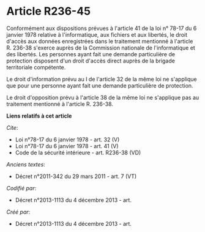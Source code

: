 # Article R236-45

Conformément aux dispositions prévues à l'article 41 de la loi n° 78-17 du 6 janvier 1978 relative à l'informatique, aux
fichiers et aux libertés, le droit d'accès aux données enregistrées dans le traitement mentionné à l'article R. 236-38
s'exerce auprès de la Commission nationale de l'informatique et des libertés. Les personnes ayant fait une demande
particulière de protection disposent d'un droit d'accès direct auprès de la brigade territoriale compétente. 

Le droit d'information prévu au I de l'article 32 de la même loi ne s'applique que pour une personne ayant fait une demande
particulière de protection. 

Le droit d'opposition prévu à l'article 38 de la même loi ne s'applique pas au traitement mentionné à l'article R. 236-38.

**Liens relatifs à cet article**

_Cite_:

  - Loi n°78-17 du 6 janvier 1978 - art. 32 (V)
  - Loi n°78-17 du 6 janvier 1978 - art. 41 (V)
  - Code de la sécurité intérieure - art. R236-38 (VD)

_Anciens textes_:

  - Décret n°2011-342 du 29 mars 2011 - art. 7 (VT)

_Codifié par_:

  - Décret n°2013-1113 du 4 décembre 2013 - art.

_Créé par_:

  - Décret n°2013-1113 du 4 décembre 2013 - art.
